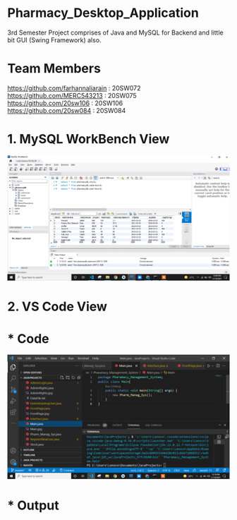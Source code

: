 # Pharmacy_Desktop_Application
3rd Semester Project comprises of Java and MySQL for Backend and little bit GUI (Swing Framework) also.

# Team Members
 https://github.com/farhannaliarain   :   20SW072  
 https://github.com/MERC543213  :   20SW075  
 https://github.com/20sw106   :  20SW106  
 https://github.com/20sw084   :  20SW084  
 
# 1. MySQL WorkBench View
![This is an image](https://github.com/20sw084/Pharmacy_Desktop_Application/blob/e378db15595ad74308d83ef5d88b38088da4667b/MySQL%20View.PNG)



# 2. VS Code View
# * Code
![This is an image](https://github.com/20sw084/Pharmacy_Desktop_Application/blob/b716a98574c46e3656476adc0ce1fe9d3c920bb4/VS-Code_Code.PNG)



# * Output
